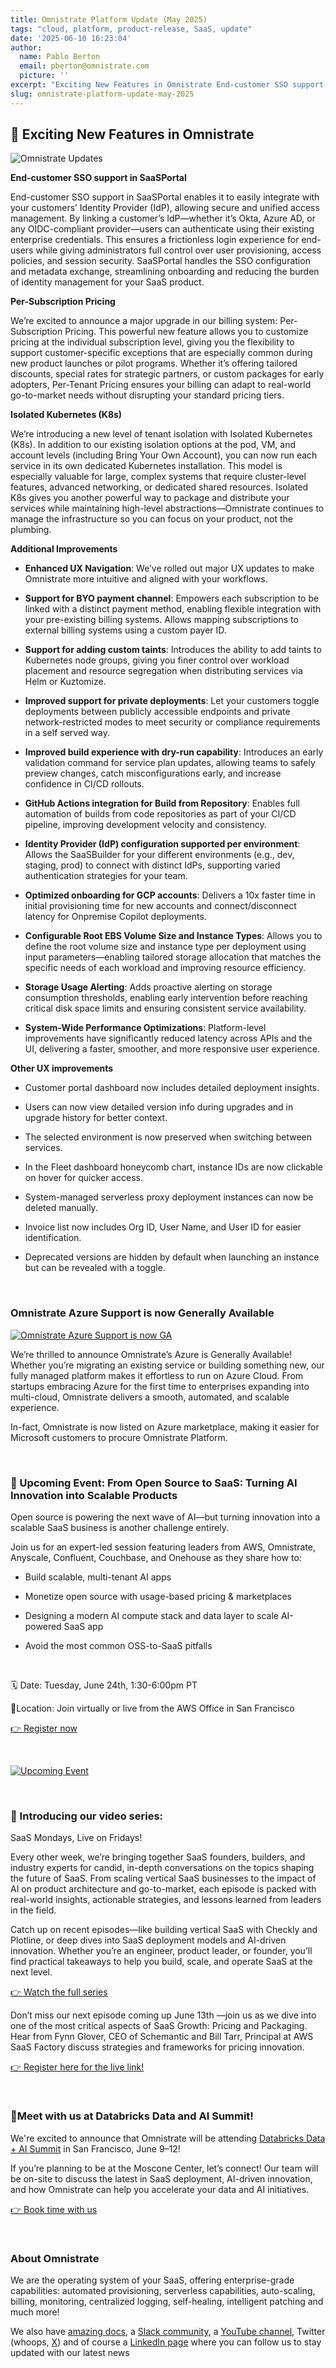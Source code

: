 ```yaml
---
title: Omnistrate Platform Update (May 2025)
tags: "cloud, platform, product-release, SaaS, update"
date: '2025-06-10 16:23:04'
author:
  name: Pablo Berton
  email: pberton@omnistrate.com
  picture: ''
excerpt: "Exciting New Features in Omnistrate End-customer SSO support in SaaSPortal End-customer SSO support in SaaSPortal enables it to easily integrate with your customers’ Identity Provider (IdP),..."
slug: omnistrate-platform-update-may-2025
---
```



## 🚀 Exciting New Features in Omnistrate


![Omnistrate Updates](https://mcusercontent.com/08ffbac64293e1abc50999571/images/f018c676-784a-f2ee-0b93-afd832fbade5.png)

**End-customer SSO support in SaaSPortal** 

End-customer SSO support in SaaSPortal enables it to easily integrate with your customers’ Identity Provider (IdP), allowing secure and unified access management. By linking a customer’s IdP—whether it’s Okta, Azure AD, or any OIDC-compliant provider—users can authenticate using their existing enterprise credentials. This ensures a frictionless login experience for end-users while giving administrators full control over user provisioning, access policies, and session security. SaaSPortal handles the SSO configuration and metadata exchange, streamlining onboarding and reducing the burden of identity management for your SaaS product.

**Per-Subscription Pricing**

We’re excited to announce a major upgrade in our billing system: Per-Subscription Pricing. This powerful new feature allows you to customize pricing at the individual subscription level, giving you the flexibility to support customer-specific exceptions that are especially common during new product launches or pilot programs. Whether it’s offering tailored discounts, special rates for strategic partners, or custom packages for early adopters, Per-Tenant Pricing ensures your billing can adapt to real-world go-to-market needs without disrupting your standard pricing tiers.

**Isolated Kubernetes (K8s)**

We’re introducing a new level of tenant isolation with Isolated Kubernetes (K8s). In addition to our existing isolation options at the pod, VM, and account levels (including Bring Your Own Account), you can now run each service in its own dedicated Kubernetes installation. This model is especially valuable for large, complex systems that require cluster-level features, advanced networking, or dedicated shared resources. Isolated K8s gives you another powerful way to package and distribute your services while maintaining high-level abstractions—Omnistrate continues to manage the infrastructure so you can focus on your product, not the plumbing.

**Additional Improvements**

- **Enhanced UX Navigation**: We’ve rolled out major UX updates to make Omnistrate more intuitive and aligned with your workflows.

- **Support for BYO payment channel**: Empowers each subscription to be linked with a distinct payment method, enabling flexible integration with your pre-existing billing systems. Allows mapping subscriptions to external billing systems using a custom payer ID.

- **Support for adding custom taints**: Introduces the ability to add taints to Kubernetes node groups, giving you finer control over workload placement and resource segregation when distributing services via Helm or Kuztomize.

- **Improved support for private deployments**: Let your customers toggle deployments between publicly accessible endpoints and private network-restricted modes to meet security or compliance requirements in a self served way.

- **Improved build experience with dry-run capability**: Introduces an early validation command for service plan updates, allowing teams to safely preview changes, catch misconfigurations early, and increase confidence in CI/CD rollouts.

- **GitHub Actions integration for Build from Repository**: Enables full automation of builds from code repositories as part of your CI/CD pipeline, improving development velocity and consistency.

- **Identity Provider (IdP) configuration supported per environment**: Allows the SaaSBuilder for your different environments (e.g., dev, staging, prod) to connect with distinct IdPs, supporting varied authentication strategies for your team.

- **Optimized onboarding for GCP accounts**: Delivers a 10x faster time in initial provisioning time for new accounts and connect/disconnect latency for Onpremise Copilot deployments.

- **Configurable Root EBS Volume Size and Instance Types**: Allows you to define the root volume size and instance type per deployment using input parameters—enabling tailored storage allocation that matches the specific needs of each workload and improving resource efficiency.

- **Storage Usage Alerting**: Adds proactive alerting on storage consumption thresholds, enabling early intervention before reaching critical disk space limits and ensuring consistent service availability.

- **System-Wide Performance Optimizations**: Platform-level improvements have significantly reduced latency across APIs and the UI, delivering a faster, smoother, and more responsive user experience.

**Other UX improvements**

  - Customer portal dashboard now includes detailed deployment insights.

  - Users can now view detailed version info during upgrades and in upgrade history for better context.

  - The selected environment is now preserved when switching between services.

  - In the Fleet dashboard honeycomb chart, instance IDs are now clickable on hover for quicker access.

  - System-managed serverless proxy deployment instances can now be deleted manually.

  - Invoice list now includes Org ID, User Name, and User ID for easier identification.

  - Deprecated versions are hidden by default when launching an instance but can be revealed with a toggle.

<br/>


### Omnistrate Azure Support is now Generally Available


[![Omnistrate Azure Support is now GA](https://mcusercontent.com/08ffbac64293e1abc50999571/images/4df2ff73-9a98-7677-9044-7ac480145e33.png)](https://omnistrate.com)

We’re thrilled to announce Omnistrate’s Azure is Generally Available! Whether you’re migrating an existing service or building something new, our fully managed platform makes it effortless to run on Azure Cloud. From startups embracing Azure for the first time to enterprises expanding into multi-cloud, Omnistrate delivers a smooth, automated, and scalable experience.

In-fact, Omnistrate is now listed on Azure marketplace, making it easier for Microsoft customers to procure Omnistrate Platform.

<br/>


### 📢 Upcoming Event: From Open Source to SaaS: Turning AI Innovation into Scalable Products


Open source is powering the next wave of AI—but turning innovation into a scalable SaaS business is another challenge entirely.

Join us for an expert-led session featuring leaders from AWS, Omnistrate, Anyscale, Confluent, Couchbase, and Onehouse as they share how to:

  - Build scalable, multi-tenant AI apps

  - Monetize open source with usage-based pricing & marketplaces

  - Designing a modern AI compute stack and data layer to scale AI-powered SaaS app

  - Avoid the most common OSS-to-SaaS pitfalls

<br/>

🗓️ Date: Tuesday, June 24th, 1:30-6:00pm PT

📍Location: Join virtually or live from the AWS Office in San Francisco

[👉 Register now](https://lu.ma/4nwzwq0i?utm_source=Newsletter)

<br/>

[![Upcoming Event](https://mcusercontent.com/08ffbac64293e1abc50999571/images/52687898-e37c-6656-a3d0-592739df929a.png)](https://lu.ma/4nwzwq0i?utm_source=Newsletter)


<br/>


### 📣 Introducing our video series:

SaaS Mondays, Live on Fridays!

Every other week, we’re bringing together SaaS founders, builders, and industry experts for candid, in-depth conversations on the topics shaping the future of SaaS. From scaling vertical SaaS businesses to the impact of AI on product architecture and go-to-market, each episode is packed with real-world insights, actionable strategies, and lessons learned from leaders in the field.

Catch up on recent episodes—like building vertical SaaS with Checkly and Plotline, or deep dives into SaaS deployment models and AI-driven innovation. Whether you’re an engineer, product leader, or founder, you’ll find practical takeaways to help you build, scale, and operate SaaS at the next level.

[👉 Watch the full series](https://www.youtube.com/playlist?list=PLT2Zisspnj0fsEqkag0AtmPnw3mRfF3j_)

Don’t miss our next episode coming up June 13th —join us as we dive into one of the most critical aspects of SaaS Growth: Pricing and Packaging. Hear from Fynn Glover, CEO of Schemantic and Bill Tarr, Principal at AWS SaaS Factory discuss strategies and frameworks for pricing innovation.

[👉 Register here for the live link!](https://lu.ma/eykxkrqi)

<br/>


### 🚀Meet with us at Databricks Data and AI Summit!


We're excited to announce that Omnistrate will be attending [Databricks Data + AI Summit](https://www.databricks.com/dataaisummit?scid=701Vp000004h4bmIAA&utm_medium=paid+search&utm_source=google&utm_campaign=21064981634&utm_adgroup=163173395887&utm_content=summit&utm_offer=dataaisummit&utm_ad=736551511155&utm_term=databricks%20data%20and%20ai%20summit&gad_source=1&gad_campaignid=21064981634&gbraid=0AAAAABYBeAjp1pgxLfPPgtt89onUk0NKP&gclid=Cj0KCQjwuvrBBhDcARIsAKRrkjdedmZN8emnfwrXJMJ7bcSynXvsuQIpFVw2eS3kHHX8fez-ovHz6soaAqSgEALw_wcB) in San Francisco, June 9–12!

If you’re planning to be at the Moscone Center, let’s connect! Our team will be on-site to discuss the latest in SaaS deployment, AI-driven innovation, and how Omnistrate can help you accelerate your data and AI initiatives.

[👉 Book time with us](https://calendly.com/omnistrate)

<br/>


### About Omnistrate


We are the operating system of your SaaS, offering enterprise-grade capabilities: automated provisioning, serverless capabilities, auto-scaling, billing, monitoring, centralized logging, self-healing, intelligent patching and much more!

We also have [amazing docs][9], a [Slack community][10], a [YouTube channel][11], Twitter (whoops, [X][12]) and of course a [LinkedIn page][13] where you can follow us to stay updated with our latest news

  [9]: http://docs.omnistrate.com
  [10]: https://join.slack.com/t/cloudnative-u5h1399/shared_invite/zt-1qf3cgi37-lCV1vKJlrBioqGuVjKBtyw
  [11]: https://www.youtube.com/@omnistrate
  [12]: https://twitter.com/omnistrate
  [13]: https://www.linkedin.com/company/omnistrate/
